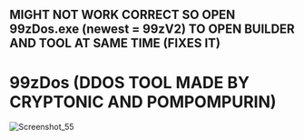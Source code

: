 ## MIGHT NOT WORK CORRECT SO OPEN 99zDos.exe (newest = 99zV2) TO OPEN BUILDER AND TOOL AT SAME TIME (FIXES IT)
# 99zDos (DDOS TOOL MADE BY CRYPTONIC AND POMPOMPURIN)



![Screenshot_55](https://github.com/user-attachments/assets/1fa6c710-83b4-4194-8870-a7670cab2140)
